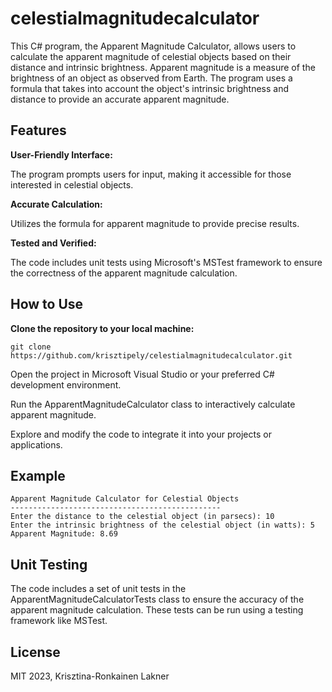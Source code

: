 # celestialmagnitudecalculator
This C# program, the Apparent Magnitude Calculator, allows users to calculate the apparent magnitude of celestial objects based on their distance and intrinsic brightness. 
Apparent magnitude is a measure of the brightness of an object as observed from Earth. The program uses a formula that takes into account the object's intrinsic brightness and distance to provide an accurate apparent magnitude.

## Features

**User-Friendly Interface:**

The program prompts users for input, making it accessible for those interested in celestial objects.

**Accurate Calculation:**

Utilizes the formula for apparent magnitude to provide precise results.

**Tested and Verified:**

The code includes unit tests using Microsoft's MSTest framework to ensure the correctness of the apparent magnitude calculation.

## How to Use

**Clone the repository to your local machine:**
```
git clone https://github.com/krisztipely/celestialmagnitudecalculator.git
```
Open the project in Microsoft Visual Studio or your preferred C# development environment.

Run the ApparentMagnitudeCalculator class to interactively calculate apparent magnitude.

Explore and modify the code to integrate it into your projects or applications.

## Example

```
Apparent Magnitude Calculator for Celestial Objects
-----------------------------------------------
Enter the distance to the celestial object (in parsecs): 10
Enter the intrinsic brightness of the celestial object (in watts): 5
Apparent Magnitude: 8.69
```

## Unit Testing
The code includes a set of unit tests in the ApparentMagnitudeCalculatorTests class to ensure the accuracy of the apparent magnitude calculation. These tests can be run using a testing framework like MSTest.

## License
MIT 2023, Krisztina-Ronkainen Lakner
